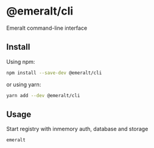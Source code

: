 # @emeralt/cli
Emeralt command-line interface

## Install

Using npm:

```sh
npm install --save-dev @emeralt/cli
```

or using yarn:

```sh
yarn add --dev @emeralt/cli
```

## Usage

Start registry with inmemory auth, database and storage
```sh
emeralt
```

